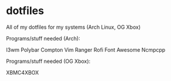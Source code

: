 # dotfiles
All of my dotfiles for my systems (Arch Linux, OG Xbox)

Programs/stuff needed (Arch):

I3wm
Polybar
Compton
Vim
Ranger
Rofi
Font Awesome
Ncmpcpp


Programs/stuff needed (OG Xbox):

XBMC4XBOX


